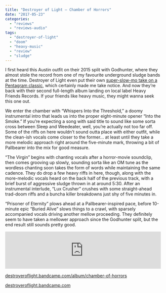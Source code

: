 ```yaml
---
title: "Destroyer of Light – Chamber of Horrors"
date: "2017-05-23"
categories: 
  - "reviews"
  - "reviews-audio"
tags: 
  - "destroyer-of-light"
  - "doom"
  - "heavy-music"
  - "review"
  - "sludge"
---
```


I first heard this Austin outfit on their 2015 split with Godhunter, where they almost stole the record from one of my favourite underground sludge bands at the time. Destroyer of Light even put their own [super-slow-mo take on a Pentagram classic](https://destroyeroflight.bandcamp.com/track/forever-my-queen), which certainly made me take notice. And now they’re back with their second full-length album landing on local label Heavy Friends Records. If your friends like heavy music, they might wanna seek this one out.

We enter the chamber with “Whispers Into the Threshold,” a doomy instrumental intro that leads us into the proper eight-minute opener “Into the Smoke.” If you’re expecting a song with said title to sound like some sorta cross between Sleep and Weedeater, well, you’re actually not too far off. Some of the riffs on here wouldn’t sound outta place with either outfit, while the clean-ish vocals come closer to the former… at least until they take a more melodic approach right around the five-minute mark, throwing a bit of Pallbearer into the mix for good measure.

“The Virgin” begins with chanting vocals after a horror-movie soundclip, then comes grooving up slowly, sounding sorta like an OM tune as the wordless chanting soon takes the form of words while maintaining the same cadence. They do drop a few heavy riffs in here, though, along with the more-melodic vocals heard on the back half of the previous track, with a brief burst of aggressive sludge thrown in at around 5:30. After an instrumental interlude, “Lux Crusher” crushes with some straight-ahead trad-doom riffs and a buncha killer breakdowns just shy of five minutes in.

“Prisoner of Eternity” plows ahead at a Pallbearer-inspired pace, before 10-minute epic “Buried Alive” slows things to a crawl, with sparsely accompanied vocals driving another mellow proceeding. They definitely seem to have taken a mellower approach since the Godhunter split, but the end result still sounds pretty good.

<iframe style="border: 0; width: 100%; height: 120px;" src="https://bandcamp.com/EmbeddedPlayer/album=519686841/size=large/bgcol=ffffff/linkcol=0687f5/tracklist=false/artwork=small/transparent=true/" width="300" height="150" seamless=""><a href="http://destroyeroflight.bandcamp.com/album/chamber-of-horrors">Chamber of Horrors by Destroyer of Light</a></iframe>

[destroyeroflight.bandcamp.com/album/chamber-of-horrors](https://destroyeroflight.bandcamp.com/album/chamber-of-horrors)

[destroyeroflight.bandcamp.com](https://destroyeroflight.bandcamp.com/)
